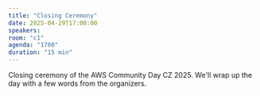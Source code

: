```yaml
---
title: "Closing Ceremony"
date: 2025-04-29T17:00:00
speakers:
room: "c1"
agenda: "1700"
duration: "15 min"
---
```


Closing ceremony of the AWS Community Day CZ 2025. We'll wrap up the day with a few words from the organizers.
